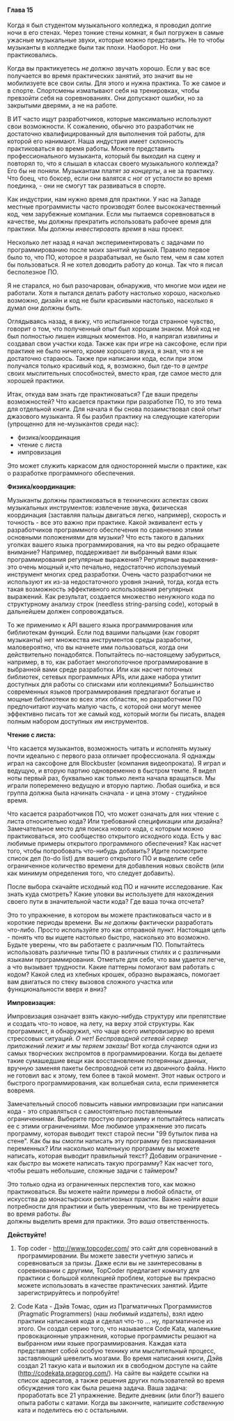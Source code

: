 #### Глава 15

Когда я был студентом музыкального колледжа, я проводил долгие ночи в его стенах.
Через тонкие стены комнат, я был погружен в самые ужасные музыкальные звуки, 
которые можно представить. Не то чтобы музыканты в колледже были так плохи. 
Наоборот. Но они практиковались.

Когда вы практикуетесь *не должно* звучать хорошо. Если у вас все получается во 
время практических занятий, это значит вы не мобилизуете все свои силы. Для этого 
и нужна практика. То же самое и в спорте. Спортсмены изматывают себя на 
тренировках, чтобы превзойти себя на соревнованиях. Они допускают ошибки, но за 
закрытыми дверями, а не на работе.

В ИТ часто ищут разработчиков, которые максимально используют свои возможности. 
К сожалению, обычно это разработчик не достаточно квалифицированный для 
выполнения той работы, для которой его нанимают. Наша индустрия имеет склонность 
практиковаться во время работы. Можете представить профессионального музыканта, 
который бы выходил на сцену и повторял то, что я слышал в классах своего 
музыкального коллежда? Его бы не поняли. Музыкантам платят *за концерты*, а не 
за практику. Что боец, что боксер, если они валятся с ног от усталости во время 
поединка, - они не смогут так развиваться в спорте.

Как индустрии, нам нужно время для практики. У нас на Западе местные программисты 
часто производят более высококачественный код, чем зарубежные компании. Если мы 
пытаемся соревноваться в качестве, мы должны прекратить использовать рабочее время 
для практики. Мы должны *инвестировать время* в наш проект.

Несколько лет назад я начал экспериментировать с задачами по программированию 
после моих занятий музыкой. Правило первое было то, что ПО, которое я разрабатывал, 
не было тем, чем я сам хотел бы пользоваться. Я не хотел доводить работу до конца. 
Так что я писал бесполезное ПО.

Я не старался, но был разочарован, обнаружив, что многие мои идеи не работали. 
Хотя я пытался делать работу настолько хорошо, насколько возможно, дизайн и код не 
были красивыми настолько, насколько я думал они должны быть.

Оглядываясь назад, я вижу, что испытанное тогда странное чувство, говорит о том, 
что полученный опыт был хорошим знаком. Мой код не был полностью лишен изящных 
моментов. Но, я напрягал извилины и создавал свои участки кода. Также как при игре 
на саксофоне, если при практике не было ничего, кроме хорошего звука, я знал, что 
я не достаточно стараюсь. Также при написании кода, если при этом получался только 
красивый код, я, возможно, был где-то *в центре* своих мыслительных способностей, 
вместо края, где самое место для хорошей практики.

Итак, откуда вам знать где практиковаться? Где ваши пределы возможностей? Что 
касается практики при разработке ПО, то это тема для отдельной книги. Для начала 
я бы снова позаимствовал свой опыт джазового музыканта. Я бы разбил практику на 
следующие категории (упрощенно для не-музыкантов среди нас):

 - физика/координация
 - чтение с листа
 - импровизация

Это может служить каркасом для односторонней мысли о практике, как о разработке 
программного обеспечения.

**Физика/координация:**

Музыканты должны практиковаться в технических аспектах своих музыкальных 
инструментов: извлечение звука, физическая координация (заставляя пальцы двигаться 
легко, например), скорость и точность - все это важно при практике. Какой эквивалент 
есть у разработчиков программного обеспечения по сравнению этими основными 
положениями для музыки? Что есть такого в дальних уголках вашего языка 
программирования, на что вы редко обращаете внимание? Например, поддерживает ли 
выбранный вами язык программирования регулярные выражения? Регулярные выражения-это 
очень мощный и,что печально, недостаточно используемый инструмент многих сред разработки. 
Очень часто разработчики не используют их из-за недостаточного уровня знаний, тогда, когда есть такая возможность                        эффективного использования регулярных 
выражений. Как результат, создается множество ненужного кода по структурному анализу 
строк (needless string-parsing code), который в дальнейшем должен сопровождаться.

То же применимо к API вашего языка программирования или библиотекам функций. Если 
под вашими пальцами (как говорят музыканты) нет множества инструментов среды 
разработки, маловероятно, что вы начнете ими пользоваться, когда они действительно 
понадобятся. Попытайтесь по-настоящему забуриться, например, в то, как работает 
многопоточное программирование в выбранной вами среде разработки. Или как насчет 
поточных библиотек, сетевых программных APIs, или даже набора утилит доступных для 
работы со списками или коллекциями? Большинство современных языков программирования 
предлагают богатые и мощные библиотеки во всех этих областях, но разработчики ПО 
предпочитают изучать малую часть, с которой они могут менее эффективно писать тот же 
самый код, который могли бы писать, владея полным набором доступных им инструментов.

**Чтение с листа:**

Что касается музыкантов, возможность читать и исполнять музыку почти идеально с первого 
раза отличает профессионала. Я однажды играл на саксофоне для Blockbuster (компания 
видеопроката). Я играл и ведущую, и вторую партию одновременно в быстром темпе. Я видел 
ноты первый раз, буквально как только лента начала вращаться. Мы играли попеременно 
ведущую и вторую партию. Любая ошибка, и вся группа должна была начинать сначала - и 
цена этому - студийное время.

Что касается разработчиков ПО, что может означать для них чтение с листа относительно 
кода? Или требований спецификации или дизайна? Замечательное место для поиска нового 
кода, с которым можно практиковаться, это сообщество открытого исходного кода. Есть у 
вас любимые примеры открытого программного обеспечения? Как насчет того, чтобы 
попробовать что-нибудь добавить? Идите посмотрите список дел (to-do list) для вашего 
открытого ПО  и выделите себе ограниченное количество времени для добавления новых 
свойств (или как минимум определения того, что следует добавить).

После выбора скачайте исходный код ПО и начните исследование. Как знать куда смотреть? 
Какие уловки вы используете для нахождения своего пути в значительной части кода? 
Где ваша точка отсчета?

Это то упражнение, в котором вы можете практиковаться часто и в короткие периоды 
времени. Вы *не должны* фактически разработать что-либо. Просто используйте это как 
отправной пункт. Настоящая цель - понять что вы ищете настолько быстро, насколько это 
возможно. Будьте уверены, что вы работаете с различным ПО. Попытайтесь использовать 
различные типы ПО в различных стилях и с различными языками программирования. Отметьте 
для себя, что вам удается легче, а что вызывает трудности. Какие паттерны помогают вам 
работать с кодом? Какой след из хлебных крошек, образно выражаясь, помогает вам двигаться 
по стеку вызовов сложного участка или функциональности вверх и вниз?

**Импровизация:**

Импровизация означает взять какую-нибудь структуру или препятствие и создать что-то новое, 
на лету, на верху этой структуры. Как программист, я обнаружил, что чаще всего импровизирую 
во время стрессовых ситуаций. *О нет! Беспроводной сетевой сервер приложений лежит и мы 
теряем заказы!* Вот когда случаются одни из самых творческих экспромтов в программировании. 
Когда вы делаете такие сумашедшие вещи как восстановление потерянных данных, вручную заменяя 
пакеты беспроводной сети из двоичного файла. Никто не готовил вас к этому, тем более в такой 
момент. Этот навык острого и быстрого программирования, как волшебная сила, если применяется 
вовремя.

Замечательный способ повысить навыки импровизации при написании кода - это справляться с 
самостоятельно поставленными ограничениями. Выберите простую программу и попытайтесь написать 
ее с этими ограничениями. Мое любимое упражнение это писать программу, которая выводит текст 
старой песни "99 бутылок пива на стене". Как бы вы смогли написать эту программу без 
присваивания переменных? Или насколько маленькую программу вы можете написать, которая выводит 
правильный текст? Добавим ограничение - как *быстро* вы можете написать такую программу? 
Как насчет того, чтобы решать небольшие, сложные задачи с таймером?

Это только одна из ограниченных перспектив того, как можно практиковаться. Вы можете найти 
примеры в любой области, от искусства до монастырских религиозных практик. Важно найти *ваши* 
потребности для практики и быть уверенным, что вы не тренируетесь во время работы. *Вы*  
должны выделить время для практики. Это *ваша* ответственность.

**Действуйте!**

 1. Top coder - http://www.topcoder.com/ это сайт для соревнований в программировании. 
 Вы можете завести учетную запись и соревноваться за призы. Даже если вы не заинтересованы 
 в соревновании с другими, TopCoder предлагает комнату для практики с большой коллекцией 
 проблем, которые вы прекрасно можете использовать в качестве практических занятий. Идите 
 зарегистрируйтесь и попробуйте!

 2. Code Kata - Дэйв Томас, один из Прагматичных Программистов (Pragmatic Programmers) 
 (наш любимый издатель), взял идею практики написания кода и сделал что-то ... ну, прагматичное 
 из этого. Он создал серию того, что называется Code Kata, маленькие провокационные упражнения, 
 которые программисты решают на выбранном ими языке программирования. Каждая ката представляет 
 собой особую технику или мыслительный процесс, заставляющий шевелить мозгами. Во время 
 написания книги, Дэйв создал 21 такую ката и выложил их в свободном доступе на сайте 
 (http://codekata.pragprog.com/). На сайте вы найдете ссылки на список адресатов, а также 
 решения других пользователей во время обсуждения того как была решена задача. Ваша задача: 
 проработать все 21 упражнение. Ведите дневник (или блог?) вашего опыта работы с катами. Когда 
 вы закончите, напишите *собственную* ката и поделитесь ею с остальными.

